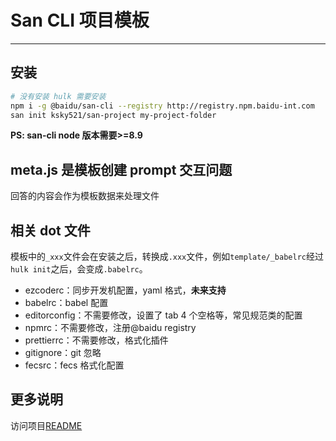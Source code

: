 # San CLI 项目模板

---

## 安装

```bash
# 没有安装 hulk 需要安装
npm i -g @baidu/san-cli --registry http://registry.npm.baidu-int.com
san init ksky521/san-project my-project-folder
```

**PS: san-cli node 版本需要>=8.9**

## meta.js 是模板创建 prompt 交互问题

回答的内容会作为模板数据来处理文件


## 相关 dot 文件

模板中的`_xxx`文件会在安装之后，转换成`.xxx`文件，例如`template/_babelrc`经过`hulk init`之后，会变成`.babelrc`。

-   ezcoderc：同步开发机配置，yaml 格式，**未来支持**
-   babelrc：babel 配置
-   editorconfig：不需要修改，设置了 tab 4 个空格等，常见规范类的配置
-   npmrc：不需要修改，注册@baidu registry
-   prettierrc：不需要修改，格式化插件
-   gitignore：git 忽略
-   fecsrc：fecs 格式化配置

## 更多说明

访问项目[README](./src/README.md)
